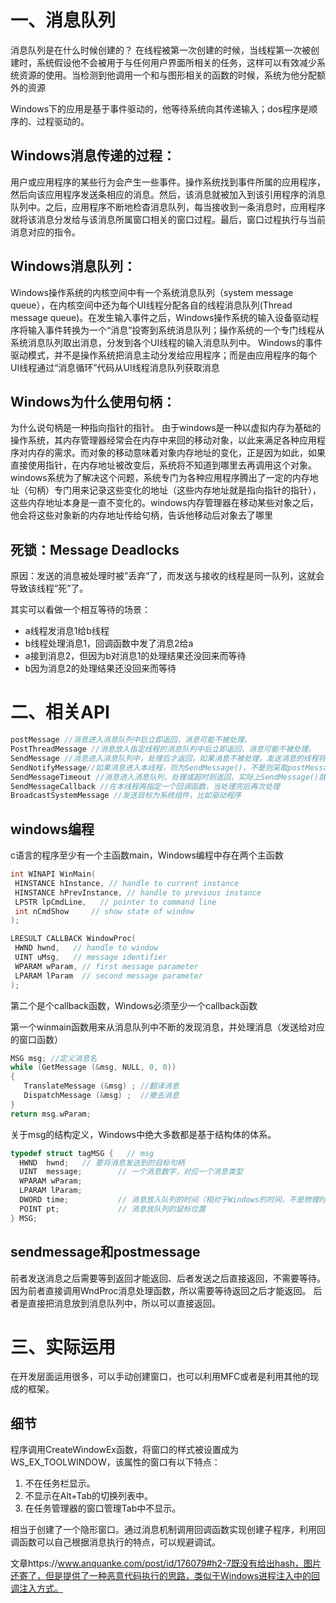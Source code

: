 # 一、消息队列

消息队列是在什么时候创建的？
在线程被第一次创建的时候，当线程第一次被创建时，系统假设他不会被用于与任何用户界面所相关的任务，这样可以有效减少系统资源的使用。当检测到他调用一个和与图形相关的函数的时候，系统为他分配额外的资源



Windows下的应用是基于事件驱动的，他等待系统向其传递输入；dos程序是顺序的、过程驱动的。

## Windows消息传递的过程：

用户或应用程序的某些行为会产生一些事件。操作系统找到事件所属的应用程序，然后向该应用程序发送条相应的消息。然后，该消息就被加入到该引用程序的消息队列中。之后，应用程序不断地检杳消息队列，每当接收到一条消息时，应用程序就将该消息分发给与该消息所属窗口相关的窗口过程。最后，窗口过程执行与当前消息对应的指令。

## Windows消息队列：

Windows操作系统的内核空间中有一个系统消息队列（system message queue），在内核空间中还为每个UI线程分配各自的线程消息队列(Thread message queue)。在发生输入事件之后，Windows操作系统的输入设备驱动程序将输入事件转换为一个“消息”投寄到系统消息队列；操作系统的一个专门线程从系统消息队列取出消息，分发到各个UI线程的输入消息队列中。
Windows的事件驱动模式，并不是操作系统把消息主动分发给应用程序；而是由应用程序的每个UI线程通过“消息循环”代码从UI线程消息队列获取消息

## Windows为什么使用句柄：

为什么说句柄是一种指向指针的指针。
由于windows是一种以虚拟内存为基础的操作系统，其内存管理器经常会在内存中来回的移动对象，以此来满足各种应用程序对内存的需求。而对象的移动意味着对象内存地址的变化，正是因为如此，如果直接使用指针，在内存地址被改变后，系统将不知道到哪里去再调用这个对象。windows系统为了解决这个问题，系统专门为各种应用程序腾出了一定的内存地址（句柄）专门用来记录这些变化的地址（这些内存地址就是指向指针的指针），这些内存地址本身是一直不变化的。windows内存管理器在移动某些对象之后，他会将这些对象新的内存地址传给句柄，告诉他移动后对象去了哪里

## 死锁：Message Deadlocks

原因：发送的消息被处理时被”丢弃”了，而发送与接收的线程是同一队列，这就会导致该线程”死”了。

其实可以看做一个相互等待的场景：

- a线程发消息1给b线程
- b线程处理消息1，回调函数中发了消息2给a
- a接到消息2，但因为b对消息1的处理结果还没回来而等待
- b因为消息2的处理结果还没回来而等待

# 二、相关API

```c
postMessage //消息进入消息队列中后立即返回，消息可能不被处理。
PostThreadMessage //消息放入指定线程的消息队列中后立即返回，消息可能不被处理。
SendMessage //消息进入消息队列中，处理后才返回，如果消息不被处理，发送消息的线程将一直处于阻塞状态，等待消息返回。
SendNotifyMessage//如果消息进入本线程，则为SendMessage()，不是则采取postMessage()，当目标线程仍然依send处理
SendMessageTimeout //消息进入消息队列，处理或超时则返回，实际上SendMessage()就是建立在该函数上的
SendMessageCallback //在本线程再指定一个回调函数，当处理完后再次处理
BroadcastSystemMessage //发送目标为系统组件，比如驱动程序
```

## windows编程

c语言的程序至少有一个主函数main，Windows编程中存在两个主函数

```c
int WINAPI WinMain(
 HINSTANCE hInstance, // handle to current instance
 HINSTANCE hPrevInstance, // handle to previous instance
 LPSTR lpCmdLine,   // pointer to command line
 int nCmdShow     // show state of window
);

LRESULT CALLBACK WindowProc(
 HWND hwnd,   // handle to window
 UINT uMsg,   // message identifier
 WPARAM wParam, // first message parameter
 LPARAM lParam  // second message parameter
);
```

第二个是个callback函数，Windows必须至少一个callback函数

第一个winmain函数用来从消息队列中不断的发现消息，并处理消息（发送给对应的窗口函数）

```c
MSG msg; //定义消息名
while (GetMessage (&msg, NULL, 0, 0))
{
   TranslateMessage (&msg) ; //翻译消息
   DispatchMessage (&msg) ;  //撤去消息
}
return msg.wParam;
```

关于msg的结构定义，Windows中绝大多数都是基于结构体的体系。

```c
typedef struct tagMSG {   // msg 
  HWND  hwnd;  	// 要将消息发送到的目标句柄  
  UINT  message;		// 一个消息数字，对应一个消息类型
  WPARAM wParam;
  LPARAM lParam;
  DWORD time;			// 消息放入队列的时间（相对于Windows的时间，不是物理时间）
  POINT pt;				// 消息放队列的鼠标位置
} MSG;
```

## sendmessage和postmessage

前者发送消息之后需要等到返回才能返回、后者发送之后直接返回，不需要等待。
因为前者直接调用WndProc消息处理函数，所以需要等待返回之后才能返回。
后者是直接把消息放到消息队列中，所以可以直接返回。

# 三、实际运用

在开发层面运用很多，可以手动创建窗口，也可以利用MFC或者是利用其他的现成的框架。

## 细节

程序调用CreateWindowEx函数，将窗口的样式被设置成为WS_EX_TOOLWINDOW，该属性的窗口有以下特点：

1. 不在任务栏显示。
2. 不显示在Alt+Tab的切换列表中。
3. 在任务管理器的窗口管理Tab中不显示。

相当于创建了一个隐形窗口。通过消息机制调用回调函数实现创建子程序，利用回调函数可以自己根据消息执行的特点，可以规避调试。

文章https://www.anquanke.com/post/id/176079#h2-7既没有给出hash，图片还寄了，但是提供了一种恶意代码执行的思路，类似于Windows进程注入中的回调注入方式。